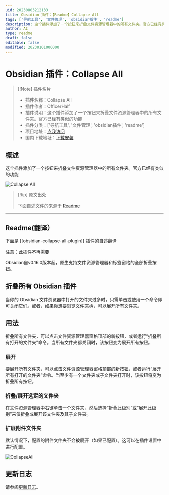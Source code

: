 ```yaml
---
uid: 20230803212133
title: Obsidian 插件：【Readme】Collapse All
tags: ['导航工具', '文件管理', 'obsidian插件', 'readme']
description: 这个插件添加了一个按钮来折叠文件资源管理器中的所有文件夹。官方已经有类似的功能
author: AI
type: readme
draft: false
editable: false
modified: 20230101000000
---
```


# Obsidian 插件：Collapse All

> [!Note] 插件名片
> - 插件名称：Collapse All
> - 插件作者：OfficerHalf
> - 插件说明：这个插件添加了一个按钮来折叠文件资源管理器中的所有文件夹。官方已经有类似的功能
> - 插件分类：['导航工具', '文件管理', 'obsidian插件', 'readme']
> - 项目地址：[点我访问](https://github.com/OfficerHalf/obsidian-collapse-all)
> - 国内下载地址：[下载安装](https://pkmer.cn/products/plugin/pluginMarket/?obsidian-collapse-all-plugin)

## 概述

这个插件添加了一个按钮来折叠文件资源管理器中的所有文件夹。官方已经有类似的功能

![Collapse All](https://cdn.pkmer.cn/covers/obsidian-collapse-all-plugin_new.gif!pkmer)

> [!tip] 原文出处
> 
>下面自述文件的来源于 [Readme](https://ghproxy.net/https://raw.githubusercontent.com/OfficerHalf/obsidian-collapse-all/main/README.md)
> 

---

## Readme(翻译）

下面是 [[obsidian-collapse-all-plugin]] 插件的自述翻译



注意：此插件不再需要

Obsidian自v0.16.0版本起，原生支持文件资源管理器和标签窗格的全部折叠按钮。

## 折叠所有 Obsidian 插件

当你的 Obsidian 文件浏览器中打开的文件夹过多时，只需单击或使用一个命令即可关闭它们。或者，如果你想要浏览文件夹树，可以展开所有文件夹。

## 用法

折叠所有文件夹，可以点击文件资源管理器窗格顶部的新按钮，或者运行“折叠所有打开的文件夹”命令。当所有文件夹都关闭时，该按钮变为展开所有按钮。

### 展开



要展开所有文件夹，可以点击文件资源管理器窗格顶部的新按钮，或者运行“展开所有打开的文件夹”命令。当至少有一个文件夹或子文件夹打开时，该按钮将变为折叠所有按钮。

### 折叠/展开选定的文件夹

在文件资源管理器中右键单击一个文件夹，然后选择“折叠此级别”或“展开此级别”来仅折叠或展开该文件夹及其子文件夹。

### 扩展附件文件夹

默认情况下，配置的附件文件夹不会被展开（如果已配置）。这可以在插件设置中进行配置。

![CollapseAll](docs/CollapseAll.gif)

## 更新日志

请参阅[更新日志](CHANGELOG.md)。



